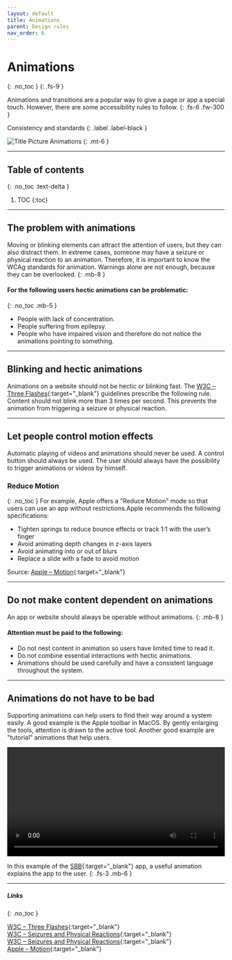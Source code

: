 ```yaml
---
layout: default
title: Animations
parent: Design rules
nav_order: 6
---
```


# Animations
{: .no_toc }
{: .fs-9 }

Animations and transitions are a popular way to give a page or app a special touch. However, there are some accessibility rules to follow.
{: .fs-6 .fw-300 }

Consistency and standards
{: .label .label-black }

<img src="{{ '/assets/images/hero/animation.png' | prepend: site.baseurl }}" alt="Title Picture Animations" title="Title Picture Animations"/>
{: .mt-6 }

---

## Table of contents
{: .no_toc .text-delta }

1. TOC
{:toc}


---

## The problem with animations
Moving or blinking elements can attract the attention of users, but they can also distract them. In extreme cases, someone may have a seizure or physical reaction to an animation. Therefore, it is important to know the WCAg standards for animation. Warnings alone are not enough, because they can be overlooked.
{: .mb-8 }

#### For the following users hectic animations can be problematic:
{: .no_toc .mb-5 }

- People with lack of concentration.
- People suffering from epilepsy.
- People who have impaired vision and therefore do not notice the animations pointing to something.

---

## Blinking and hectic animations
Animations on a website should not be hectic or blinking fast. The [W3C – Three Flashes](https://www.w3.org/WAI/WCAG21/Understanding/three-flashes-or-below-threshold "W3C – Three Flashes"){:target="_blank"} guidelines prescribe the following rule. Content should not blink more than 3 times per second. This prevents the animation from triggering a seizure or physical reaction.

---

## Let people control motion effects
Automatic playing of videos and animations should never be used. A control button should always be used. The user should always have the possibility to trigger animations or videos by himself.

### Reduce Motion 
{: .no_toc }
For example, Apple offers a "Reduce Motion" mode so that users can use an app without restrictions.Apple recommends the following specifications:

- Tighten springs to reduce bounce effects or track 1:1 with the user’s finger
- Avoid animating depth changes in z-axis layers
- Avoid animating into or out of blurs
- Replace a slide with a fade to avoid motion

Source: [Apple – Motion](https://developer.apple.com/design/human-interface-guidelines/accessibility/overview/appearance-effects/#motion "Apple – Motion"){:target="_blank"}

---

## Do not make content dependent on animations
An app or website should always be operable without animations.
{: .mb-8 }

#### Attention must be paid to the following:

- Do not nest content in animation so users have limited time to read it.
- Do not combine essential interactions with hectic animations.
- Animations should be used carefully and have a consistent language throughout the system.

---


## Animations do not have to be bad
Supporting animations can help users to find their way around a system easily. A good example is the Apple toolbar in MacOS. By gently enlarging the tools, attention is drawn to the active tool. Another good example are "tutorial" animations that help users.

<video width="100%" height="auto" controls>
    <source src="{{ '/assets/videos/sbb.mp4' | prepend: site.baseurl }}">
</video>

In this example of the [SBB](https://sbb.ch/ "SBB"){:target="_blank"} app, a useful animation explains the app to the user.
{: .fs-3 .mb-6 }



---

##### Links
{: .no_toc }

[W3C – Three Flashes](https://www.w3.org/WAI/WCAG21/Understanding/three-flashes-or-below-threshold "W3C – Three Flashes"){:target="_blank"} <br>
[W3C – Seizures and Physical Reactions](https://www.w3.org/WAI/WCAG21/Understanding/seizures-and-physical-reactions "W3C – Seizures and Physical Reactions"){:target="_blank"} <br>
[W3C – Seizures and Physical Reactions](https://www.w3.org/WAI/WCAG21/Understanding/seizures-and-physical-reactions "W3C – Seizures and Physical Reactions"){:target="_blank"} <br>
[Apple – Motion](https://developer.apple.com/design/human-interface-guidelines/accessibility/overview/appearance-effects/#motion "Apple – Motion"){:target="_blank"}
